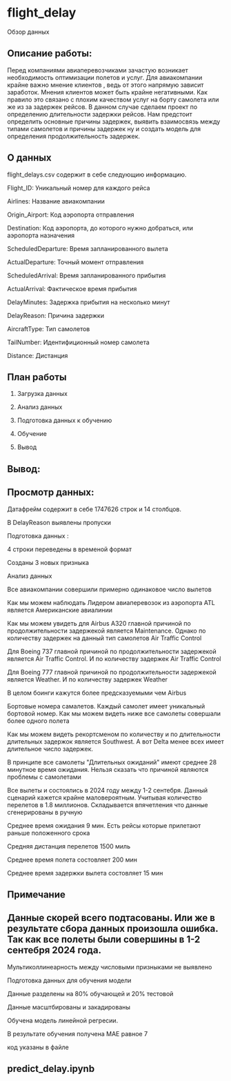 # flight_delay
 
Обзор данных 

Описание работы:
----
Перед компаниями авиаперевозчиками зачастую возникает необходимость оптимизации полетов и услуг. Для авиакомпании крайне важно мнение клиентов , 
ведь от этого напрямую зависит заработок. Мнения клиентов может быть крайне негативными. Как правило это связано с плохим качеством услуг на борту 
самолета или же из за задержек рейсов. В данном случае сделаем проект по определению длительности задержки рейсов. Нам предстоит определить основные 
причины задержек, выявить взаимосвязь между типами самолетов и  причины задержек ну и создать модель для  определения продолжительность задержек. 



О данных
----
flight_delays.csv содержит в себе следующию информацию.

Flight_ID: Уникальный номер для каждого рейса

Airlines: Название авиакомпании

Origin_Airport: Код аэропорта отправления

Destination: Код аэропорта, до которого нужно добраться, или аэропорта назначения

ScheduledDeparture: Время запланированного вылета

ActualDeparture: Точный момент отправления

ScheduledArrival: Время запланированного прибытия

ActualArrival: Фактическое время прибытия

DelayMinutes: Задержка прибытия на несколько минут

DelayReason: Причина задержки

AircraftType: Тип самолетов 

TailNumber: Идентифиционный номер самолета

Distance: Дистанция 


План работы
---

1. Загрузка данных 

2. Анализ данных 

3. Подготовка данных к обучению 

4. Обучение 

5. Вывод


Вывод:
---

Просмотр данных:
----

Датафрейм содержит в себе 1747626 строк и 14 столбцов.

В DelayReason выявлены пропуски

Подготовка данных :

4 строки переведены в временой формат

Созданы 3 новых призныка

Анализ данных

Все авиакомпании совершили примерно одинаковое число вылетов

Как мы можем наблюдать Лидером авиаперевозок из аэропорта ATL является Американские авиалинии

Как мы можем увидеть для Airbus A320 главной причиной по продолжительности задержекой является Maintenance. Однако по количеству задержек на данный тип самолетов Air Traffic Control

Для Boeing 737 главной причиной по продолжительности задержекой является Air Traffic Control. И по количеству задержек Air Traffic Control

Для Boeing 777 главной причиной по продолжительности задержекой является Weather. И по количеству задержек Weather

В целом боинги кажутся более предсказуемыми чем Airbus

Бортовые номера самалетов. Каждый самолет имеет уникальный бортовой номер. Как мы можем видеть ниже все самолеты совершали более одного полета

Как мы можем видеть рекортсменом по количеству и по длительности длительных задержок является Southwest. А вот Delta менее всех имеет длительное число задержек.

В принципе все самолеты "Длительных ожиданий" имеют среднее 28 минутное время ожидания. Нельзя сказать что причиной являются проблемы с самолетами

Все вылеты и состоялись в 2024 году между 1-2 сентебря. Данный сценарий кажется крайне маловероятным. Учитывая количество перелетов в 1.8 миллионов. Складывается впячетления что данные сгенерированы в ручную

Среднее время ожидания 9 мин. Есть рейсы которые прилетают раньше положенного срока

Средняя дистанция перелетов 1500 миль

Среднее время полета состовляет 200 мин

Среднее время задержки вылета состовляет 15 мин

Примечание
---

Данные скорей всего подтасованы. Или же в результате сбора данных произошла ошибка. Так как все полеты были совершины в 1-2 сентебря 2024 года.
---

Мультиколлинеарность между числовыми призныками не выявлено

Подготовка данных для обучения модели

Данные разделены на 80% обучающей и 20% тестовой

Данные масштбированы и закадированы

Обучена модель линейной регресии.

В результате обучения получена МАЕ равное 7


код указаны в файле 

predict_delay.ipynb
---
